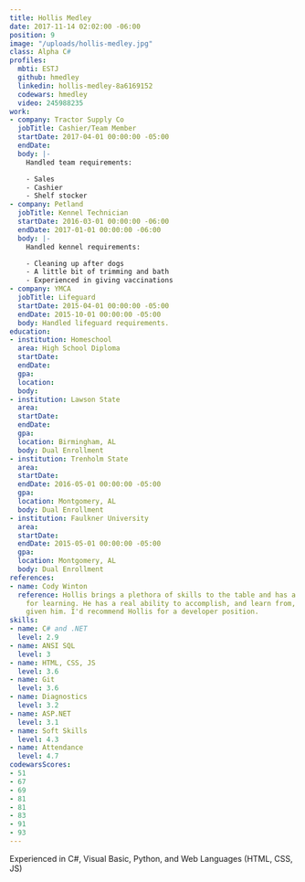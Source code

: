 ```yaml
---
title: Hollis Medley
date: 2017-11-14 02:02:00 -06:00
position: 9
image: "/uploads/hollis-medley.jpg"
class: Alpha C#
profiles:
  mbti: ESTJ
  github: hmedley
  linkedin: hollis-medley-8a6169152
  codewars: hmedley
  video: 245988235
work:
- company: Tractor Supply Co
  jobTitle: Cashier/Team Member
  startDate: 2017-04-01 00:00:00 -05:00
  endDate: 
  body: |-
    Handled team requirements:

    - Sales
    - Cashier
    - Shelf stocker
- company: Petland
  jobTitle: Kennel Technician
  startDate: 2016-03-01 00:00:00 -06:00
  endDate: 2017-01-01 00:00:00 -06:00
  body: |-
    Handled kennel requirements:

    - Cleaning up after dogs
    - A little bit of trimming and bath
    - Experienced in giving vaccinations
- company: YMCA
  jobTitle: Lifeguard
  startDate: 2015-04-01 00:00:00 -05:00
  endDate: 2015-10-01 00:00:00 -05:00
  body: Handled lifeguard requirements.
education:
- institution: Homeschool
  area: High School Diploma
  startDate: 
  endDate: 
  gpa: 
  location: 
  body: 
- institution: Lawson State
  area: 
  startDate: 
  endDate: 
  gpa: 
  location: Birmingham, AL
  body: Dual Enrollment
- institution: Trenholm State
  area: 
  startDate: 
  endDate: 2016-05-01 00:00:00 -05:00
  gpa: 
  location: Montgomery, AL
  body: Dual Enrollment
- institution: Faulkner University
  area: 
  startDate: 
  endDate: 2015-05-01 00:00:00 -05:00
  gpa: 
  location: Montgomery, AL
  body: Dual Enrollment
references:
- name: Cody Winton
  reference: Hollis brings a plethora of skills to the table and has a real knack
    for learning. He has a real ability to accomplish, and learn from, any problem
    given him. I'd recommend Hollis for a developer position.
skills:
- name: C# and .NET
  level: 2.9
- name: ANSI SQL
  level: 3
- name: HTML, CSS, JS
  level: 3.6
- name: Git
  level: 3.6
- name: Diagnostics
  level: 3.2
- name: ASP.NET
  level: 3.1
- name: Soft Skills
  level: 4.3
- name: Attendance
  level: 4.7
codewarsScores:
- 51
- 67
- 69
- 81
- 81
- 83
- 91
- 93
---
```


Experienced in C#, Visual Basic, Python, and Web Languages (HTML, CSS, JS)